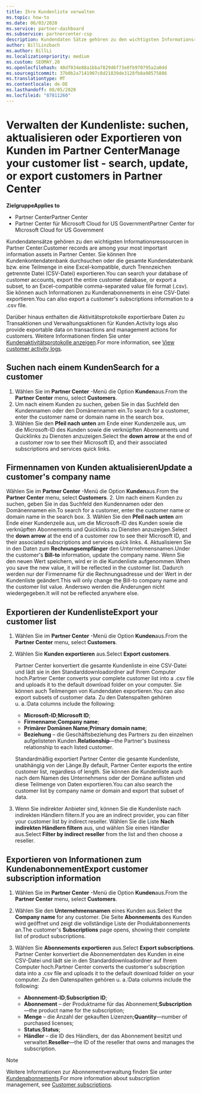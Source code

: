 ```yaml
---
title: Ihre Kundenliste verwalten
ms.topic: how-to
ms.date: 06/03/2020
ms.service: partner-dashboard
ms.subservice: partnercenter-csp
description: Kundendaten Sätze gehören zu den wichtigsten Informationsressourcen. Erfahren Sie, wie Sie Informationen in ihrer Partner Center-Kundenliste anzeigen, suchen, aktualisieren und & exportieren.
author: BillLinzbach
ms.author: BillLi
ms.localizationpriority: medium
ms.custom: SEOMAY.20
ms.openlocfilehash: 40df034e88a1bba7829d6f73e0fb970795a2a0dd
ms.sourcegitcommit: 37b0b2a7141907c8d21839de3128fb8a98575886
ms.translationtype: MT
ms.contentlocale: de-DE
ms.lasthandoff: 08/05/2020
ms.locfileid: "87811260"
---
```

# <a name="manage-your-customer-list---search-update-or-export-customers-in-partner-center"></a><span data-ttu-id="f0bdb-104">Verwalten der Kundenliste: suchen, aktualisieren oder Exportieren von Kunden im Partner Center</span><span class="sxs-lookup"><span data-stu-id="f0bdb-104">Manage your customer list - search, update, or export customers in Partner Center</span></span>

<span data-ttu-id="f0bdb-105">**Zielgruppe**</span><span class="sxs-lookup"><span data-stu-id="f0bdb-105">**Applies to**</span></span>

- <span data-ttu-id="f0bdb-106">Partner Center</span><span class="sxs-lookup"><span data-stu-id="f0bdb-106">Partner Center</span></span>
- <span data-ttu-id="f0bdb-107">Partner Center für Microsoft Cloud for US Government</span><span class="sxs-lookup"><span data-stu-id="f0bdb-107">Partner Center for Microsoft Cloud for US Government</span></span>

<span data-ttu-id="f0bdb-108">Kundendatensätze gehören zu den wichtigsten Informationsressourcen in Partner Center.</span><span class="sxs-lookup"><span data-stu-id="f0bdb-108">Customer records are among your most important information assets in Partner Center.</span></span> <span data-ttu-id="f0bdb-109">Sie können Ihre Kundenkontendatenbank durchsuchen oder die gesamte Kundendatenbank bzw. eine Teilmenge in eine Excel-kompatible, durch Trennzeichen getrennte Datei (CSV-Datei) exportieren.</span><span class="sxs-lookup"><span data-stu-id="f0bdb-109">You can search your database of customer accounts, export the entire customer database, or export a subset, to an Excel-compatible comma-separated value file format (.csv).</span></span> <span data-ttu-id="f0bdb-110">Sie können auch Informationen zu Kundenabonnements in eine CSV-Datei exportieren.</span><span class="sxs-lookup"><span data-stu-id="f0bdb-110">You can also export a customer's subscriptions information to a .csv file.</span></span>

<span data-ttu-id="f0bdb-111">Darüber hinaus enthalten die Aktivitätsprotokolle exportierbare Daten zu Transaktionen und Verwaltungsaktionen für Kunden.</span><span class="sxs-lookup"><span data-stu-id="f0bdb-111">Activity logs also provide exportable data on transactions and management actions for customers.</span></span> <span data-ttu-id="f0bdb-112">Weitere Informationen finden Sie unter [Kundenaktivitätsprotokolle anzeigen](activity-logs.md).</span><span class="sxs-lookup"><span data-stu-id="f0bdb-112">For more information, see [View customer activity logs](activity-logs.md).</span></span>

## <a name="search-for-a-customer"></a><span data-ttu-id="f0bdb-113">Suchen nach einem Kunden</span><span class="sxs-lookup"><span data-stu-id="f0bdb-113">Search for a customer</span></span>

1.  <span data-ttu-id="f0bdb-114">Wählen Sie im **Partner Center** -Menü die Option **Kunden**aus.</span><span class="sxs-lookup"><span data-stu-id="f0bdb-114">From the **Partner Center** menu, select **Customers**.</span></span>
2.  <span data-ttu-id="f0bdb-115">Um nach einem Kunden zu suchen, geben Sie in das Suchfeld den Kundennamen oder den Domänennamen ein.</span><span class="sxs-lookup"><span data-stu-id="f0bdb-115">To search for a customer, enter the customer name or domain name in the search box.</span></span>
3.  <span data-ttu-id="f0bdb-116">Wählen Sie den **Pfeil nach unten** am Ende einer Kundenzeile aus, um die Microsoft-ID des Kunden sowie die verknüpften Abonnements und Quicklinks zu Diensten anzuzeigen.</span><span class="sxs-lookup"><span data-stu-id="f0bdb-116">Select the **down arrow** at the end of a customer row to see their Microsoft ID, and their associated subscriptions and services quick links.</span></span>

## <a name="update-a-customers-company-name"></a><span data-ttu-id="f0bdb-117">Firmennamen von Kunden aktualisieren</span><span class="sxs-lookup"><span data-stu-id="f0bdb-117">Update a customer's company name</span></span>

<span data-ttu-id="f0bdb-118">Wählen Sie im **Partner Center** -Menü die Option **Kunden**aus.</span><span class="sxs-lookup"><span data-stu-id="f0bdb-118">From the **Partner Center** menu, select **Customers**.</span></span>
2.  <span data-ttu-id="f0bdb-119">Um nach einem Kunden zu suchen, geben Sie in das Suchfeld den Kundennamen oder den Domänennamen ein.</span><span class="sxs-lookup"><span data-stu-id="f0bdb-119">To search for a customer, enter the customer name or domain name in the search box.</span></span>
3.  <span data-ttu-id="f0bdb-120">Wählen Sie den **Pfeil nach unten** am Ende einer Kundenzeile aus, um die Microsoft-ID des Kunden sowie die verknüpften Abonnements und Quicklinks zu Diensten anzuzeigen.</span><span class="sxs-lookup"><span data-stu-id="f0bdb-120">Select the **down arrow** at the end of a customer row to see their Microsoft ID, and their associated subscriptions and services quick links.</span></span>
4.  <span data-ttu-id="f0bdb-121">Aktualisieren Sie in den Daten zum **Rechnungsempfänger** den Unternehmensnamen.</span><span class="sxs-lookup"><span data-stu-id="f0bdb-121">Under the customer's **Bill-to** information, update the company name.</span></span> <span data-ttu-id="f0bdb-122">Wenn Sie den neuen Wert speichern, wird er in die Kundenliste aufgenommen.</span><span class="sxs-lookup"><span data-stu-id="f0bdb-122">When you save the new value, it will be reflected in the customer list.</span></span> <span data-ttu-id="f0bdb-123">Dadurch werden nur der Firmenname für die Rechnungsadresse und der Wert in der Kundenliste geändert.</span><span class="sxs-lookup"><span data-stu-id="f0bdb-123">This will only change the Bill-to company name and the customer list value.</span></span> <span data-ttu-id="f0bdb-124">Anderswo werden die Änderungen nicht wiedergegeben.</span><span class="sxs-lookup"><span data-stu-id="f0bdb-124">It will not be reflected anywhere else.</span></span>

## <a name="export-your-customer-list"></a><span data-ttu-id="f0bdb-125">Exportieren der Kundenliste</span><span class="sxs-lookup"><span data-stu-id="f0bdb-125">Export your customer list</span></span>

1. <span data-ttu-id="f0bdb-126">Wählen Sie im **Partner Center** -Menü die Option **Kunden**aus.</span><span class="sxs-lookup"><span data-stu-id="f0bdb-126">From the **Partner Center** menu, select **Customers**.</span></span>
2. <span data-ttu-id="f0bdb-127">Wählen Sie **Kunden exportieren** aus.</span><span class="sxs-lookup"><span data-stu-id="f0bdb-127">Select **Export customers**.</span></span>

   <span data-ttu-id="f0bdb-128">Partner Center konvertiert die gesamte Kundenliste in eine CSV-Datei und lädt sie in den Standarddownloadordner auf Ihrem Computer hoch.</span><span class="sxs-lookup"><span data-stu-id="f0bdb-128">Partner Center converts your complete customer list into a .csv file and uploads it to the default download folder on your computer.</span></span> <span data-ttu-id="f0bdb-129">Sie können auch Teilmengen von Kundendaten exportieren.</span><span class="sxs-lookup"><span data-stu-id="f0bdb-129">You can also export subsets of customer data.</span></span> <span data-ttu-id="f0bdb-130">Zu den Datenspalten gehören u. a.:</span><span class="sxs-lookup"><span data-stu-id="f0bdb-130">Data columns include the following:</span></span>

   - <span data-ttu-id="f0bdb-131">**Microsoft-ID**;</span><span class="sxs-lookup"><span data-stu-id="f0bdb-131">**Microsoft ID**;</span></span>
   - <span data-ttu-id="f0bdb-132">**Firmenname**;</span><span class="sxs-lookup"><span data-stu-id="f0bdb-132">**Company name**;</span></span>
   - <span data-ttu-id="f0bdb-133">**Primärer Domänen Name**;</span><span class="sxs-lookup"><span data-stu-id="f0bdb-133">**Primary domain name**;</span></span>
   - <span data-ttu-id="f0bdb-134">**Beziehung** – die Geschäftsbeziehung des Partners zu den einzelnen aufgelisteten Kunden.</span><span class="sxs-lookup"><span data-stu-id="f0bdb-134">**Relationship**—the Partner's business relationship to each listed customer.</span></span>

    <span data-ttu-id="f0bdb-135">Standardmäßig exportiert Partner Center die gesamte Kundenliste, unabhängig von der Länge.</span><span class="sxs-lookup"><span data-stu-id="f0bdb-135">By default, Partner Center exports the entire customer list, regardless of length.</span></span> <span data-ttu-id="f0bdb-136">Sie können die Kundenliste auch nach dem Namen des Unternehmens oder der Domäne auflisten und diese Teilmenge von Daten exportieren.</span><span class="sxs-lookup"><span data-stu-id="f0bdb-136">You can also search the customer list by company name or domain and export that subset of data.</span></span>

3. <span data-ttu-id="f0bdb-137">Wenn Sie indirekter Anbieter sind, können Sie die Kundenliste nach indirekten Händlern filtern.</span><span class="sxs-lookup"><span data-stu-id="f0bdb-137">If you are an indirect provider, you can filter your customer list by indirect reseller.</span></span> <span data-ttu-id="f0bdb-138">Wählen Sie die Liste **Nach indirekten Händlern filtern** aus, und wählen Sie einen Händler aus.</span><span class="sxs-lookup"><span data-stu-id="f0bdb-138">Select **Filter by indirect reseller** from the list and then choose a reseller.</span></span>


## <a name="export-customer-subscription-information"></a><span data-ttu-id="f0bdb-139">Exportieren von Informationen zum Kundenabonnement</span><span class="sxs-lookup"><span data-stu-id="f0bdb-139">Export customer subscription information</span></span>

1. <span data-ttu-id="f0bdb-140">Wählen Sie im **Partner Center** -Menü die Option **Kunden**aus.</span><span class="sxs-lookup"><span data-stu-id="f0bdb-140">From the **Partner Center** menu, select **Customers**.</span></span>

2. <span data-ttu-id="f0bdb-141">Wählen Sie den **Unternehmensnamen** eines Kunden aus.</span><span class="sxs-lookup"><span data-stu-id="f0bdb-141">Select the **Company name** for any customer.</span></span> <span data-ttu-id="f0bdb-142">Die Seite **Abonnements** des Kunden wird geöffnet und zeigt die vollständige Liste der Produktabonnements an.</span><span class="sxs-lookup"><span data-stu-id="f0bdb-142">The customer's **Subscriptions** page opens, showing their complete list of product subscriptions.</span></span>

3. <span data-ttu-id="f0bdb-143">Wählen Sie **Abonnements exportieren** aus.</span><span class="sxs-lookup"><span data-stu-id="f0bdb-143">Select **Export subscriptions**.</span></span> <span data-ttu-id="f0bdb-144">Partner Center konvertiert die Abonnementdaten des Kunden in eine CSV-Datei und lädt sie in den Standarddownloadordner auf Ihrem Computer hoch.</span><span class="sxs-lookup"><span data-stu-id="f0bdb-144">Partner Center converts the customer's subscription data into a .csv file and uploads it to the default download folder on your computer.</span></span> <span data-ttu-id="f0bdb-145">Zu den Datenspalten gehören u. a.:</span><span class="sxs-lookup"><span data-stu-id="f0bdb-145">Data columns include the following:</span></span>
   - <span data-ttu-id="f0bdb-146">**Abonnement-ID**;</span><span class="sxs-lookup"><span data-stu-id="f0bdb-146">**Subscription ID**;</span></span>
   - <span data-ttu-id="f0bdb-147">**Abonnement** – der Produktname für das Abonnement;</span><span class="sxs-lookup"><span data-stu-id="f0bdb-147">**Subscription**—the product name for the subscription;</span></span>
   - <span data-ttu-id="f0bdb-148">**Menge** – die Anzahl der gekauften Lizenzen;</span><span class="sxs-lookup"><span data-stu-id="f0bdb-148">**Quantity**—number of purchased licenses;</span></span>
   - <span data-ttu-id="f0bdb-149">**Status**;</span><span class="sxs-lookup"><span data-stu-id="f0bdb-149">**Status**;</span></span>
   - <span data-ttu-id="f0bdb-150">**Händler** – die ID des Händlers, der das Abonnement besitzt und verwaltet.</span><span class="sxs-lookup"><span data-stu-id="f0bdb-150">**Reseller**—the ID of the reseller that owns and manages the subscription.</span></span>

> [!NOTE]  
> <span data-ttu-id="f0bdb-151">Weitere Informationen zur Abonnementverwaltung finden Sie unter [Kundenabonnements](customer-subscriptions.md).</span><span class="sxs-lookup"><span data-stu-id="f0bdb-151">For more information about subscription management, see [Customer subscriptions](customer-subscriptions.md).</span></span>
